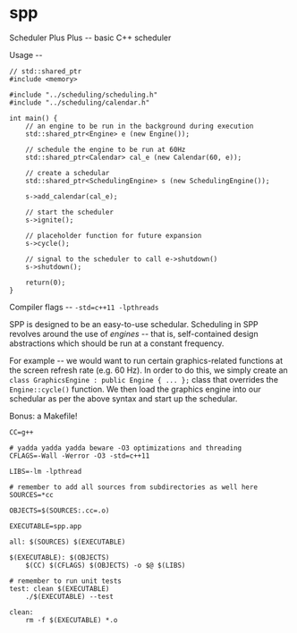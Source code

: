 spp
===

Scheduler Plus Plus -- basic C++ scheduler

Usage --

```
// std::shared_ptr
#include <memory>

#include "../scheduling/scheduling.h"
#include "../scheduling/calendar.h"

int main() {
    // an engine to be run in the background during execution
    std::shared_ptr<Engine> e (new Engine());

    // schedule the engine to be run at 60Hz
    std::shared_ptr<Calendar> cal_e (new Calendar(60, e));

    // create a schedular
    std::shared_ptr<SchedulingEngine> s (new SchedulingEngine());

    s->add_calendar(cal_e);

    // start the scheduler
    s->ignite();

    // placeholder function for future expansion
    s->cycle();

    // signal to the scheduler to call e->shutdown()
    s->shutdown();

    return(0);
}
```

Compiler flags -- `-std=c++11 -lpthreads`

SPP is designed to be an easy-to-use schedular. Scheduling in SPP revolves around the use of *engines* -- that is, self-contained design abstractions which should be run at a constant frequency.

For example -- we would want to run certain graphics-related functions at the screen refresh rate (e.g. 60 Hz). In order to do this, we simply create an `class GraphicsEngine : public Engine { ... };` class that overrides the `Engine::cycle()` function. We then load the graphics engine into our schedular as per the above syntax and start up the schedular.

Bonus: a Makefile!

```
CC=g++

# yadda yadda yadda beware -O3 optimizations and threading
CFLAGS=-Wall -Werror -O3 -std=c++11

LIBS=-lm -lpthread

# remember to add all sources from subdirectories as well here
SOURCES=*cc

OBJECTS=$(SOURCES:.cc=.o)

EXECUTABLE=spp.app

all: $(SOURCES) $(EXECUTABLE)

$(EXECUTABLE): $(OBJECTS)
	$(CC) $(CFLAGS) $(OBJECTS) -o $@ $(LIBS)

# remember to run unit tests
test: clean $(EXECUTABLE)
	./$(EXECUTABLE) --test

clean:
	rm -f $(EXECUTABLE) *.o
```
